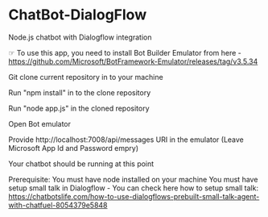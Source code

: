 # ChatBot-DialogFlow
Node.js chatbot with Dialogflow integration

☞ To use this app, you need to install Bot Builder Emulator from here - https://github.com/Microsoft/BotFramework-Emulator/releases/tag/v3.5.34

Git clone current repository in to your machine

Run "npm install" in to the clone repository

Run "node app.js" in the cloned repository  

Open Bot emulator 

Provide http://localhost:7008/api/messages URI in the emulator (Leave Microsoft App Id and Password empry)

Your chatbot should be running at this point

Prerequisite: 
You must have node installed on your machine
You must have setup small talk in Dialogflow - You can check here how to setup small talk: https://chatbotslife.com/how-to-use-dialogflows-prebuilt-small-talk-agent-with-chatfuel-8054379e5848
